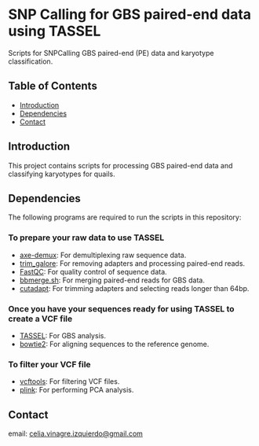 # SNP Calling for GBS paired-end data using TASSEL

Scripts for SNPCalling GBS paired-end (PE) data and karyotype classification.

## Table of Contents
- [Introduction](#introduction)
- [Dependencies](#dependencies)
- [Contact](#contact)

## Introduction
This project contains scripts for processing GBS paired-end data and classifying karyotypes for quails. 

## Dependencies
The following programs are required to run the scripts in this repository:

### To prepare your raw data to use TASSEL 
- [axe-demux](https://github.com/username/axe-demux): For demultiplexing raw sequence data.
- [trim_galore](https://github.com/FelixKrueger/TrimGalore): For removing adapters and processing paired-end reads.
- [FastQC](https://www.bioinformatics.babraham.ac.uk/projects/fastqc/): For quality control of sequence data.
- [bbmerge.sh](https://jgi.doe.gov/data-and-tools/bbtools/bb-tools-user-guide/bbmerge-guide/): For merging paired-end reads for GBS data.
- [cutadapt](https://cutadapt.readthedocs.io/en/stable/): For trimming adapters and selecting reads longer than 64bp.

### Once you have your sequences ready for using TASSEL to create a VCF file
- [TASSEL](https://www.maizegenetics.net/tassel): For GBS analysis.
- [bowtie2](http://bowtie-bio.sourceforge.net/bowtie2/index.shtml): For aligning sequences to the reference genome.

### To filter your VCF file
- [vcftools](https://vcftools.github.io/): For filtering VCF files.
- [plink](https://www.cog-genomics.org/plink/): For performing PCA analysis.

## Contact

email: celia.vinagre.izquierdo@gmail.com
